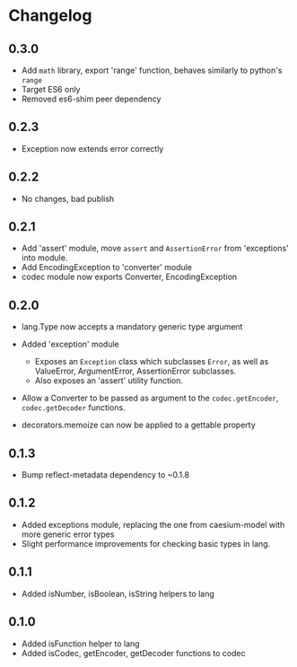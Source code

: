 # Changelog

## 0.3.0
- Add `math` library, export 'range' function, behaves similarly to python's `range`
-  Target ES6 only
- Removed es6-shim peer dependency


## 0.2.3
- Exception now extends error correctly

## 0.2.2
- No changes, bad publish

## 0.2.1
- Add 'assert' module, move `assert` and `AssertionError` from 'exceptions' into module.
- Add EncodingException to 'converter' module
- codec module now exports Converter, EncodingException

## 0.2.0
- lang.Type now accepts a mandatory generic type argument

- Added 'exception' module
    - Exposes an `Exception` class which subclasses `Error`, as well as
        ValueError, ArgumentError, AssertionError subclasses.
    - Also exposes an 'assert' utility function.
- Allow a Converter to be passed as argument to the `codec.getEncoder`, `codec.getDecoder` functions.
- decorators.memoize can now be applied to a gettable property

## 0.1.3
- Bump reflect-metadata dependency to ~0.1.8

## 0.1.2
- Added exceptions module, replacing the one from caesium-model with
  more generic error types
- Slight performance improvements for checking basic types in lang.

## 0.1.1
- Added isNumber, isBoolean, isString helpers to lang

## 0.1.0

- Added isFunction helper to lang
- Added isCodec, getEncoder, getDecoder functions to codec



